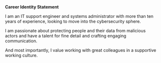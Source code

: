 **Career Identity Statement**

I am an IT support engineer and systems administrator with more than ten years of experience, looking to move into the cybersecurity sphere.

I am passionate about protecting people and their data from malicious actors and have a talent for fine detail and crafting engaging communication.

And most importantly, I value working with great colleagues in a supportive working culture.
